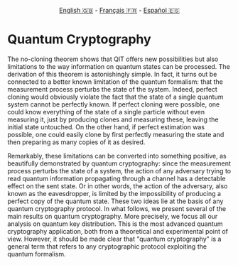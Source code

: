 <p style="text-align: center;">
    <a id="linken" href="../../../../en/content/index.html">English &#x1F1EC;&#x1F1E7;</a> - 
    <a id="linkfr" href="../../../../fr/content/index.html">Français &#x1F1EB;&#x1F1F7;</a> - 
    <a id="linkes" href="../../../../es/content/index.html">Español &#x1F1EA;&#x1F1F8;</a>
</p>
<script>
    currentPage = window.location.href;
    beforeLang = currentPage.slice(0, currentPage.indexOf("content") - 3);
    afterLang = currentPage.slice(currentPage.indexOf("content"));
    document.getElementById("linken").href = beforeLang + "en/" + afterLang;
    document.getElementById("linkfr").href = beforeLang + "fr/" + afterLang;
    document.getElementById("linkes").href = beforeLang + "es/" + afterLang;
</script>


# Quantum Cryptography

The no-cloning theorem shows that QIT offers new possibilities but
also limitations to the way information on quantum states can be
processed. The derivation of this theorem is astonishingly simple. In fact, it turns out be connected to a better known
limitation of the quantum formalism: that the measurement process
perturbs the state of the system. Indeed, perfect cloning would
obviously violate the fact that the state of a single quantum
system cannot be perfectly known. If perfect cloning were
possible, one could know everything of the state of a single
particle without even measuring it, just by producing clones and
measuring these, leaving the initial state untouched. On the other hand, if perfect estimation was possible, 
one could easily clone by first perfectly measuring the state and then preparing as many copies of it as desired.

Remarkably, these limitations can be converted into something
positive, as beautifully demonstrated by quantum cryptography:
since the measurement process perturbs the state of a system, the
action of any adversary trying to read quantum information propagating
through a channel has a detectable effect on the sent
state. Or in other words, the action of the adversary, also known as
the eavesdropper, is limited by the impossibility of producing a
perfect copy of the quantum state. These two ideas lie at the
basis of any quantum cryptography protocol. In what follows, we
present several of the main results on quantum cryptography. More
precisely, we focus all our analysis on quantum key distribution.
This is the most advanced quantum cryptography application, both
from a theoretical and experimental point of view. However, it should
be made clear that "quantum cryptography" is a general term that
refers to any cryptographic protocol exploiting the quantum formalism.



